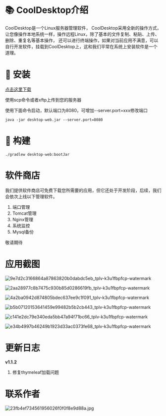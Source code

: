 #  📚 CoolDesktop介绍

CoolDesktop是一个Linux服务器管理软件，
CoolDesktop采用全新的操作方式，让您像操作本地系统一样，操作远程Linux，除了基本的文件复制、粘贴、上传、删除、重复名等基本操作，
还可以进行终端操作，如果对当前应用不满意，可以自行开发软件，挂载到CoolDesktop上，这和我们平常在系统上安装软件是一个道理。



# 🛫 安装

  [点击这里下载](https://github.com/houxinlin/cooldesktop/releases/download/v2.0.0/desktop-web-2.0.0.jar)

  使用scp命令或者xftp上传到您的服务器

  使用下面命令启动，默认端口为8080，可增加--server.port=xxx修改端口

```shell
java -jar desktop-web.jar --server.port=8080
```
# 🛴 构建
```shell
./gradlew desktop-web:bootJar
```

# 软件商店

我们提供软件商店可免费下载您所需要的应用，但它还处于开发阶段，后续，我们会依次上线以下管理软件。
1. 端口管理
2. Tomcat管理
3. Nginx管理
4. 系统监控
5. Mysql备份

敬请期待
# 应用截图

![9e7d2c3166864a87863820b0dabdc5eb_tplv-k3u1fbpfcp-watermark](https://user-images.githubusercontent.com/38684327/164463617-ef9bfb4f-bc81-4e67-887b-4b0ea99c8db1.jpg)

![2aa28977c8b7475c930b85d0286619fb_tplv-k3u1fbpfcp-watermark](https://user-images.githubusercontent.com/38684327/164464210-48f70250-bfe8-4a56-838a-9aaee23709f2.jpg)

![4a2ba0942d874805bdec637ee9c1f091_tplv-k3u1fbpfcp-watermark](https://user-images.githubusercontent.com/38684327/164464223-636f3429-63d8-43c9-a8f3-5277403c34d0.png)

![b5b07120153641459e99482b5b2cb443_tplv-k3u1fbpfcp-watermark](https://user-images.githubusercontent.com/38684327/164464233-51088e44-7b85-44df-9874-99223963eec9.png)

![c141e2dc79e340eda5bb47a94f71bc66_tplv-k3u1fbpfcp-watermark](https://user-images.githubusercontent.com/38684327/164464246-38653e45-5448-4292-a26e-666783a620e7.png)

![e34b4997b46249b1923d33ac0373fe68_tplv-k3u1fbpfcp-watermark](https://user-images.githubusercontent.com/38684327/164464265-affdf621-5ce8-4938-8d59-fb7565302053.png)


# 更新日志
**v1.1.2**
1. 修复thymeleaf加载问题

# 联系作者


![23fb4ef734561956026f0f0f8e9d88a.jpg](https://p1-juejin.byteimg.com/tos-cn-i-k3u1fbpfcp/26fad3fa2cbb42d8b73f7192608abe55~tplv-k3u1fbpfcp-watermark.image?)
